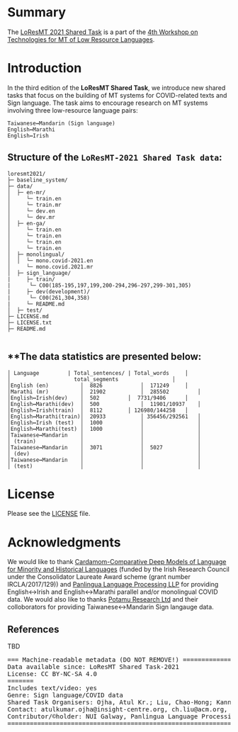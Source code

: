 # Summary

The [LoResMT 2021 Shared Task](https://github.com/loresmt/loresmt-2021) is a part of the [4th Workshop on Technologies for MT of Low Resource Languages](https://sites.google.com/view/loresmt/).

# Introduction
In the third edition of the __LoResMT Shared Task__, we introduce new shared tasks that focus on the building of MT systems for COVID-related texts and Sign language. The task aims to encourage research on MT systems involving three low-resource language pairs:

	Taiwanese↔Mandarin (Sign language)
	English↔Marathi
	English↔Irish
## Structure of the `LoResMT-2021 Shared Task data`:
```
loresmt2021/
├─ baseline_system/
├─ data/
│  ├─ en-mr/
│     └─ train.en
│     └─ train.mr
│     └─ dev.en
│     └─ dev.mr
│  ├─ en-ga/
│     └─ train.en
│     └─ train.en
│     └─ train.en
│     └─ train.en
│  ├─ monolingual/
│  │  └─ mono.covid-2021.en
│     └─ mono.covid.2021.mr
│  ├─ sign_language/
|     ├─ train/
|      └─ C00(185-195,197,199,200-294,296-297,299-301,305)
|     ├─ dev(development)/
|      └─ C00(261,304,358)
|     └─ README.md
│  ├─ test/
├─ LICENSE.md
├─ LICENSE.txt
├─ README.md
   
```
**The data statistics are presented below:
-----------------------------------------------------
```
│ Language	       | Total_sentences/ | Total_words     │
│	                 total_segments         	    │ 
│English (en)	       │  8826            │  171249	    │
│Marathi (mr)	       │  21902	          │  285502         │
│English↔Irish(dev)    │  502		  │  7731/9406      │
│English↔Marathi(dev)  │  500             │  11901/10937    │
│English↔Irish(train)  │  8112		  │ 126980/144258   │
│English↔Marathi(train)│  20933           │ 356456/292561   │
│English↔Irish (test)  │  1000            │                 │
│English↔Marathi(test) │  1000            │                 │
│Taiwanese↔Mandarin    │                  │                 │
│ (train)              │                  │                 │
│Taiwanese↔Mandarin    │  3071            │  5027           │
│ (dev)                │                  │                 │
│Taiwanese↔Mandarin    │                  │                 │
│ (test)               │                  │                 │
```

# License
Please see the [LICENSE](https://github.com/loresmt/loresmt-2021/blob/main/LICENSE) file.

# Acknowledgments
We would like to thank [Cardamom-Comparative Deep Models of Language for Minority and Historical Languages](http://www.cardamom-project.org/) (funded by the Irish Research Council under the Consolidator Laureate Award scheme (grant number IRCLA/2017/129)) and [Panlingua Language Processing LLP](http://panlingua.co.in/) for providing English↔Irish and English↔Marathi parallel and/or monolingual COVID data. We would also like to thanks [Potamu Research Ltd](https://www.potamure.net/) and their colloborators for providing Taiwanese↔Mandarin Sign langauge data. 

## References
TBD
<pre>
=== Machine-readable metadata (DO NOT REMOVE!) =====================================================
Data available since: LoResMT Shared Task-2021
License: CC BY-NC-SA 4.0
=======
Includes text/video: yes
Genre: Sign language/COVID data
Shared Task Organisers: Ojha, Atul Kr.; Liu, Chao-Hong; Kann, Katharina
Contact: atulkumar.ojha@insight-centre.org, ch.liu@acm.org, shashwatup9k@gmail.com
Contributor/&copy;holder: NUI Galway, Panlingua Language Processing LLP, N. Delhi, India, Potamu Research Ltd
=======================================================================================================
</pre>
